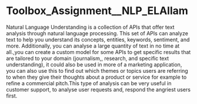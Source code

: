# Toolbox_Assignment__NLP_ELAllam
Natural Language Understanding is a collection of APIs that offer text analysis through natural language processing. This set of APIs can analyze text to help you understand its concepts, entities, keywords, sentiment, and more. Additionally, you can analyse a large quantity of text in no time at all.,you can create a custom model for some APIs to get specific results that are tailored to your domain (journalism,, research, and specific text understanding), it could also be used  in more of a marketing application, you  can  also use this to find out which themes or topics users are referring to when they give their thoughts about a product or service for example to refine a commercial pitch.This type of analysis can be very useful in customer support, to analyse user requests and, respond the angriest users first.
